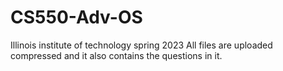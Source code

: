 # CS550-Adv-OS
Illinois institute of technology spring 2023
All files are uploaded compressed and it also contains the questions in it.
